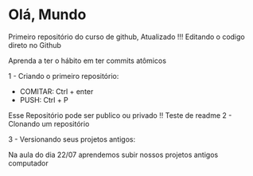 # Olá, Mundo
Primeiro repositório do curso de github, Atualizado !!!
Editando o codigo direto no Github

Aprenda a ter o hábito em ter commits atômicos

1 - Criando o primeiro repositório:
- COMITAR: Ctrl + enter
- PUSH: Ctrl + P

Esse Repositório pode ser publico ou privado !!
Teste de readme 
2 - Clonando um repositório

3 - Versionando seus projetos antigos:

Na aula do dia 22/07 aprendemos subir nossos projetos antigos computador

